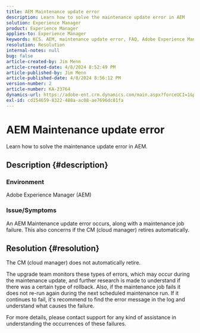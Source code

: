 ```yaml
---
title: AEM Maintenance update error
description: Learn how to solve the maintenance update error in AEM
solution: Experience Manager
product: Experience Manager
applies-to: Experience Manager
keywords: KCS. AEM, maintenance update error, FAQ, Adobe Experience Manager
resolution: Resolution
internal-notes: null
bug: false
article-created-by: Jim Menn
article-created-date: 4/8/2024 8:52:49 PM
article-published-by: Jim Menn
article-published-date: 4/8/2024 8:56:12 PM
version-number: 2
article-number: KA-23764
dynamics-url: https://adobe-ent.crm.dynamics.com/main.aspx?forceUCI=1&pagetype=entityrecord&etn=knowledgearticle&id=c7541cf3-e9f5-ee11-a1fe-6045bd006268
exl-id: cd154659-8322-488a-ac08-ae7696dc81fa
---
```

# AEM Maintenance update error


Learn how to solve the maintenance update error in AEM.

## Description {#description}


### Environment

Adobe Experience Manager (AEM)

### Issue/Symptoms

An AEM Maintenance update error occurs, along with a maintenance job failure. This also concerns if the CM (cloud manager) retires automatically.


## Resolution {#resolution}


The CM (cloud manager) does not automatically retire.

The upgrade team monitors these types of errors, which may occur during the maintenance update, and further research is made to understand if there was a certain type of rollback.
Also, if the maintenance job fails it does not re-run again during the next scheduled maintenance run. If it continues to fail, it's recommend to find the error message in the log and understand what causes the failure.

For more details, please contact support for any kind of assistance in understanding the occurrences of these failures.
